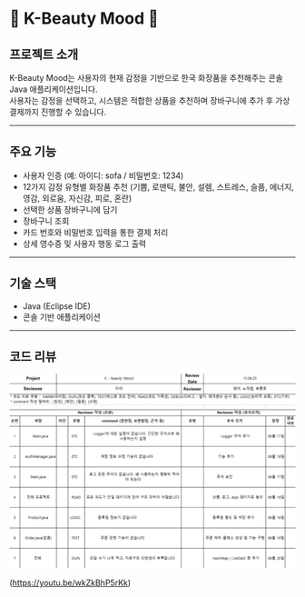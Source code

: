 # 🎀 K-Beauty Mood 🎀

## 프로젝트 소개
K-Beauty Mood는 사용자의 현재 감정을 기반으로 한국 화장품을 추천해주는 콘솔 Java 애플리케이션입니다.  
사용자는 감정을 선택하고, 시스템은 적합한 상품을 추천하며 장바구니에 추가 후 가상 결제까지 진행할 수 있습니다.

---

## 주요 기능
- 사용자 인증 (예: 아이디: sofa / 비밀번호: 1234)
- 12가지 감정 유형별 화장품 추천 (기쁨, 로맨틱, 불안, 설렘, 스트레스, 슬픔, 에너지, 영감, 외로움, 자신감, 피로, 혼란)
- 선택한 상품 장바구니에 담기
- 장바구니 조회
- 카드 번호와 비밀번호 입력을 통한 결제 처리
- 상세 영수증 및 사용자 행동 로그 출력

---

## 기술 스택
- Java (Eclipse IDE)
- 콘솔 기반 애플리케이션

---

## 코드 리뷰 
![코드 리뷰](codereview.png) 


(https://youtu.be/wkZkBhP5rKk)
